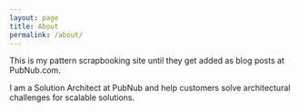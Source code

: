 ```yaml
---
layout: page
title: About
permalink: /about/
---
```


This is my pattern scrapbooking site until they get added as blog posts at PubNub.com.

I am a Solution Architect at PubNub and help customers solve architectural challenges for scalable solutions.
